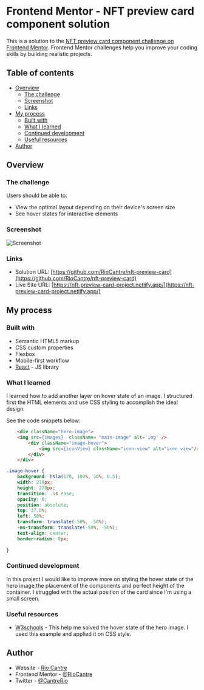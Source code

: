 # Frontend Mentor - NFT preview card component solution

This is a solution to the [NFT preview card component challenge on Frontend Mentor](https://www.frontendmentor.io/challenges/nft-preview-card-component-SbdUL_w0U). Frontend Mentor challenges help you improve your coding skills by building realistic projects. 

## Table of contents

- [Overview](#overview)
  - [The challenge](#the-challenge)
  - [Screenshot](#screenshot)
  - [Links](#links)
- [My process](#my-process)
  - [Built with](#built-with)
  - [What I learned](#what-i-learned)
  - [Continued development](#continued-development)
  - [Useful resources](#useful-resources)
- [Author](#author)


## Overview

### The challenge

Users should be able to:

- View the optimal layout depending on their device's screen size
- See hover states for interactive elements

### Screenshot

![Screenshot](mobile-design.jpg)

### Links

- Solution URL: [https://github.com/RioCantre/nft-preview-card](https://github.com/RioCantre/nft-preview-card)
- Live Site URL: [https://nft-preview-card-project.netlify.app/](https://nft-preview-card-project.netlify.app/)

## My process

### Built with

- Semantic HTML5 markup
- CSS custom properties
- Flexbox
- Mobile-first workflow
- [React](https://reactjs.org/) - JS library

### What I learned

I learned how to add another layer on hover state of an image. I structured first the HTML elements and use CSS styling to accomplish the ideal design. 

See the code snippets below:

```html
    <div className="hero-image">
    <img src={images}  className= "main-image" alt='img' />
        <div className="image-hover">
            <img src={iconView} className="icon-view" alt="icon view"/>
        </div>
    </div>
```

```css
.image-hover {
    background: hsla(178, 100%, 50%, 0.5);
    width: 278px;
    height: 278px;
    transition: .5s ease;
    opacity: 0;
    position: absolute;
    top: 37.8%;
    left: 50%;
    transform: translate(-50%, -50%);
    -ms-transform: translate(-50%, -50%);
    text-align: center;
    border-radius: 8px;
    
}
```


### Continued development

In this project I would like to improve more on styling the hover state of the hero image,the placement of the components and perfect height of the container. I struggled with the actual position of the card since I'm using a small screen. 


### Useful resources

- [W3schools](https://www.w3schools.com/howto/tryit.asp?filename=tryhow_css_image_overlay_opacity) - This help me solved the hover state of the hero image. I used this example and applied it on CSS style.

## Author

- Website - [Rio Cantre](https://riocantre.netlify.app/)
- Frontend Mentor - [@RioCantre](https://www.frontendmentor.io/profile/RioCantre)
- Twitter - [@CantreRio](https://twitter.com/CantreRio)


